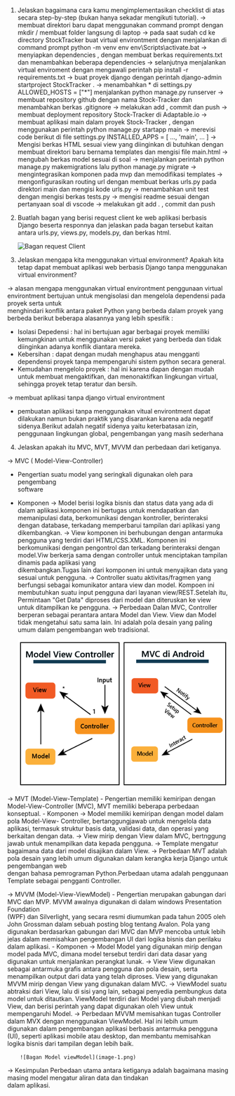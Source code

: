  
1. Jelaskan bagaimana cara kamu mengimplementasikan checklist di atas secara step-by-step (bukan hanya sekadar mengikuti tutorial).
   -> membuat direktori baru dapat menggunakan command prompt dengan mkdir / membuat folder langsung di laptop
   -> pada saat sudah cd ke directory StockTracker buat virtual environtment dengan menjalankan di command prompt
      python -m venv env
      env\Scripts\activate.bat
   -> menyiapkan dependencies , dengan membuat berkas requirements.txt dan menambahkan beberapa dependencies
   -> selanjutnya menjalankan virtual enviroment dengan mengawali perintah
      pip install -r requirements.txt
   -> buat proyek django dengan perintah 
      django-admin startproject StockTracker .
   -> menambahkan * di settings.py 
      ALLOWED_HOSTS = ["*"]
      menjalankan python manage.py runserver
   -> membuat repository github dengan nama Stock-Tracker dan menambahkan berkas .gitignore
   -> melakukan add , commit dan push 
   -> membuat deployment repository Stock-Tracker di Adaptable.io
   -> membuat aplikasi main dalam proyek Stock-Tracker , dengan menggunakan perintah 
      python manage.py startapp main
   -> merevisi code berikut di file settings.py
      INSTALLED_APPS = [
      ...,
      'main',
       ...
      ]
   -> Mengisi berkas HTML sesuai view yang diinginkan di butuhkan dengan membuat direktori baru bernama templates 
      dan mengisi file main.html
   -> mengubah berkas model sesuai di soal
   -> menjalankan perintah python manage.py makemigrations lalu python manage.py migrate
   -> mengintegrasikan komponen pada mvp dan memodifikasi templates
   -> mengonfigurasikan routing url dengan membuat berkas urls.py pada direktori main dan mengisi kode urls.py
   -> menambahkan unit test dengan mengisi berkas tests.py 
   -> mengisi readme sesuai dengan pertanyaan soal di vscode
   -> melakukan git add . , commit dan push

   

   
2. Buatlah bagan yang berisi request client ke web aplikasi berbasis Django beserta responnya dan jelaskan pada bagan tersebut kaitan antara urls.py, views.py, models.py, dan berkas html.
   
   ![Bagan request Client](INGLES.png)

3. Jelaskan mengapa kita menggunakan virtual environment? Apakah kita tetap dapat membuat aplikasi web berbasis Django tanpa menggunakan virtual environment?

-> alasan mengapa menggunakan virtual environtment
   penggunaan virtual environtment bertujuan untuk mengisolasi dan mengelola dependensi pada proyek serta untuk    
   menghindari konflik antara paket Python yang berbeda dalam proyek yang berbeda berikut beberapa alasannya yang 
   lebih spesifik :
   - Isolasi Depedensi : hal ini bertujuan agar berbagai proyek memiliki kemungkinan untuk menggunakan versi paket 
     yang berbeda dan tidak diinginkan adanya konflik diantara mereka.
   - Kebersihan : dapat dengan mudah menghapus atau mengganti dependensi proyek tanpa mempengaruhi sistem python 
     secara general.
   - Kemudahan mengelolo proyek : hal ini karena dapan dengan mudah untuk membuat mengaktifkan, dan menonaktifkan 
     lingkungan virtual, sehingga proyek tetap teratur dan bersih.

-> membuat aplikasi tanpa django virtual environtment
   - pembuatan aplikasi tanpa menggunakan vitual environtment dapat dilakukan namun bukan praktik yang disarankan 
     karena ada negatif sidenya.Berikut adalah negatif sidenya yaitu keterbatasan izin, penggunaan lingkungan 
     global, pengembangan yang masih sederhana

4. Jelaskan apakah itu MVC, MVT, MVVM dan perbedaan dari ketiganya.
   
-> MVC ( Model-View-Controller)
   - Pengertian 
    suatu model yang seringkali digunakan oleh para pengembang      
    software
   - Komponen
     -> Model
        berisi logika bisnis dan status data yang ada di dalam aplikasi.komponen ini bertugas untuk 
        mendapatkan dan memanipulasi data, berkomunikasi dengan kontroller, berinteraksi dengan database, 
        terkadang memperbarui tampilan dari aplikasi yang dikembangkan.
     -> View
        komponen ini berhubungan dengan antarmuka pengguna yang terdiri dari HTML/CSS.XML. Komponen ini 
        berkomunikasi dengan pengontrol dan terkadang berinteraksi dengan 
        model.Viw berkerja sama dengan controller untuk menciptakan tampilan dinamis pada aplikasi yang  
        dikembangkan.Tugas lain dari komponen ini untuk menyajikan data yang sesuai untuk pengguna.
     ->  Controller
        suatu aktivitas/fragmen yang berfungsi sebagai komunikator antara view dan model. Kompoen ini 
        membutuhkan suatu input pengguna dari layanan view/REST.Setelah itu, Permintaan "Get Data" diproses 
        dari model dan diteruskan ke view untuk ditampilkan ke pengguna.
     -> Perbedaan
        Dalan MVC, Controller berperan sebagai perantara antara Model dan View. View dan Model tidak 
        mengetahui satu sama lain. Ini adalah pola desain yang paling umum dalam pengembangan web tradisional.
        
        ![Bagan Model View Controller](image.png)

-> MVT (Model-View-Template)
    - Pengertian
      memiliki kemiripan dengan Model-View-Controller (MVC), MVT memiliki beberapa perbedaan konseptual.
    - Komponen
     -> Model
        memiliki kemiripan dengan model dalam pola Model-View- Controller, bertanggungjawab untuk mengelola 
        data aplikasi, termasuk struktur basis data, validasi data, dan operasi yang berkaitan dengan data.
     -> View
        mirip dengan View dalam MVC, bertnggung jawab untuk menampilkan data kepada pengguna.
     -> Template
        mengatur bagaimana data dari model disajikan dalam View.
     -> Perbedaan 
        MVT adalah pola desain yang lebih umum digunakan dalam kerangka kerja Django untuk pengembangan web    
        dengan bahasa pemrograman Python.Perbedaan utama adalah penggunaan Template sebagai pengganti 
        Controller.

-> MVVM (Model-View-ViewModel)
    - Pengertian 
      merupakan gabungan dari MVC dan MVP. MVVM awalnya digunakan di dalam windows Presentation Foundation  
      (WPF) dan Silverlight, yang secara resmi diumumkan pada tahun 2005 oleh John Grossman dalam sebuah 
      posting blog tentang Avalon. Pola yang digunakan berdasarkan gabungan dari MVC dan MVP mencoba untuk 
      lebih jelas dalam memisahkan pengembangan UI dari logika bisnis dan perilaku dalam aplikasi.
    - Komponen 
     -> Model
        Model yang digunakan mirip dengan model pada MVC, dimana model tersebut terdiri dari data dasar yang 
        digunakan untuk menjalankan perangkat lunak.
     -> View
        View digunakan sebagai antarmuka grafis antara pengguna dan pola desain, serta menampilkan output dari 
        data yang telah diproses. View yang digunakan MVVM mirip dengan View yang digunakan dalam MVC.
     -> ViewModel
        suatu abtraksi dari View, lalu di sisi yang lain, sebagai penyedia pembungkus data model untuk 
        ditautkan. ViewModel terdiri dari Model yang diubah menjadi View, dan berisi perintah yang dapat 
        digunakan oleh View untuk mempengaruhi Model.
     -> Perbedaan 
        MVVM memisahkan tugas Controller dalam MVX dengan menggunakan ViewModel. Hal ini lebih umum digunakan 
        dalam pengembangan aplikasi berbasis antarmuka pengguna (UI), seperti aplikasi mobile atau desktop, 
        dan membantu memisahkan logika bisnis dari tampilan degan lebih baik.

        

        ![Bagan Model viewModel](image-1.png)

-> Kesimpulan
   Perbedaan utama antara ketiganya adalah bagaimana masing masing model mengatur aliran data dan tindakan  
   dalam aplikasi. 
     


